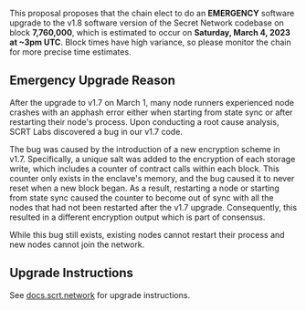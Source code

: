 This proposal proposes that the chain elect to do an **EMERGENCY** software upgrade to the v1.8 software version of the Secret Network codebase on block **7,760,000**, which is estimated to occur on **Saturday, March 4, 2023 at ~3pm UTC**. Block times have high variance, so please monitor the chain for more precise time estimates.

## Emergency Upgrade Reason

After the upgrade to v1.7 on March 1, many node runners experienced node crashes with an apphash error either when starting from state sync or after restarting their node's process. Upon conducting a root cause analysis, SCRT Labs discovered a bug in our v1.7 code.

The bug was caused by the introduction of a new encryption scheme in v1.7. Specifically, a unique salt was added to the encryption of each storage write, which includes a counter of contract calls within each block. This counter only exists in the enclave's memory, and the bug caused it to never reset when a new block began. As a result, restarting a node or starting from state sync caused the counter to become out of sync with all the nodes that had not been restarted after the v1.7 upgrade. Consequently, this resulted in a different encryption output which is part of consensus.

While this bug still exists, existing nodes cannot restart their process and new nodes cannot join the network.

## Upgrade Instructions

See [docs.scrt.network](https://docs.scrt.network/secret-network-documentation/infrastructure/upgrade-instructions/v1.8) for upgrade instructions.

